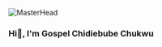 ![MasterHead](https://github.com/GOSPEL-CHUKWU/GOSPEL-CHUKWU/blob/main/github-image.png)
### Hi👋, I'm Gospel Chidiebube Chukwu
<!--
**GOSPEL-CHUKWU/GOSPEL-CHUKWU** is a ✨ _special_ ✨ repository because its `README.md` (this file) appears on your GitHub profile.

Here are some ideas to get you started:

- 🔭 I’m currently working on ...
- 🌱 I’m currently learning ...
- 👯 I’m looking to collaborate on ...
- 🤔 I’m looking for help with ...
- 💬 Ask me about ...
- 📫 How to reach me: ...
- 😄 Pronouns: ...
- ⚡ Fun fact: ...
-->
